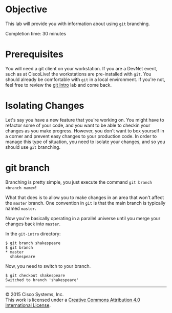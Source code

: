 # Objective

This lab will provide you with information about using `git` branching.

Completion time: 30 minutes

# Prerequisites

You will need a git client on your workstation.  If you are a DevNet event, such as at CiscoLive! the workstations are pre-installed with `git`.  You should already be comfortable with `git` in a local environment.  If you're not, feel free to review the [git Intro](/labs/git-intro/step/1) lab and come back.

# Isolating Changes

Let's say you have a new feature that you're working on.  You might have to refactor some of your code, and you want to be able to checkin your changes as you make progress.  However, you don't want to box yourself in a corner and prevent easy changes to your production code.  In order to manage this type of situation, you need to isolate your changes, and so you should use `git` branching.

# git branch

Branching is pretty simple, you just execute the command `git branch <branch name>`!

What that does is to allow you to make changes in an area that won't affect the `master` branch.  One convention in `git` is that the main branch is typically named `master`.

Now you're basically operating in a parallel universe until you merge your changes back into `master`.

In the `git-intro` directory:

```
$ git branch shakespeare
$ git branch
* master
  shakespeare
```

Now, you need to switch to your branch.

```
$ git checkout shakespeare
Switched to branch 'shakespeare'
```

<hr>
&copy; 2015 Cisco Systems, Inc.<br>
This work is licensed under a <a rel="license" href="http://creativecommons.org/licenses/by/4.0/">Creative Commons Attribution 4.0 International License</a>.
